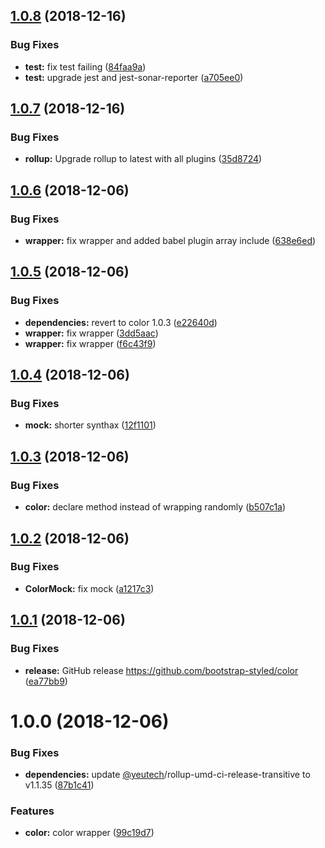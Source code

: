 ## [1.0.8](https://github.com/bootstrap-styled/color/compare/v1.0.7...v1.0.8) (2018-12-16)


### Bug Fixes

* **test:** fix test failing ([84faa9a](https://github.com/bootstrap-styled/color/commit/84faa9a))
* **test:** upgrade jest and jest-sonar-reporter ([a705ee0](https://github.com/bootstrap-styled/color/commit/a705ee0))

## [1.0.7](https://github.com/bootstrap-styled/color/compare/v1.0.6...v1.0.7) (2018-12-16)

### Bug Fixes

* **rollup:** Upgrade rollup to latest with all plugins ([35d8724](https://github.com/bootstrap-styled/color/commit/35d8724))

## [1.0.6](https://github.com/bootstrap-styled/color/compare/v1.0.5...v1.0.6) (2018-12-06)


### Bug Fixes

* **wrapper:** fix wrapper and added babel plugin array include ([638e6ed](https://github.com/bootstrap-styled/color/commit/638e6ed))

## [1.0.5](https://github.com/bootstrap-styled/color/compare/v1.0.4...v1.0.5) (2018-12-06)


### Bug Fixes

* **dependencies:** revert to color 1.0.3 ([e22640d](https://github.com/bootstrap-styled/color/commit/e22640d))
* **wrapper:** fix wrapper ([3dd5aac](https://github.com/bootstrap-styled/color/commit/3dd5aac))
* **wrapper:** fix wrapper ([f6c43f9](https://github.com/bootstrap-styled/color/commit/f6c43f9))

## [1.0.4](https://github.com/bootstrap-styled/color/compare/v1.0.3...v1.0.4) (2018-12-06)


### Bug Fixes

* **mock:** shorter synthax ([12f1101](https://github.com/bootstrap-styled/color/commit/12f1101))

## [1.0.3](https://github.com/bootstrap-styled/color/compare/v1.0.2...v1.0.3) (2018-12-06)


### Bug Fixes

* **color:** declare method instead of wrapping randomly ([b507c1a](https://github.com/bootstrap-styled/color/commit/b507c1a))

## [1.0.2](https://github.com/bootstrap-styled/color/compare/v1.0.1...v1.0.2) (2018-12-06)


### Bug Fixes

* **ColorMock:** fix mock ([a1217c3](https://github.com/bootstrap-styled/color/commit/a1217c3))

## [1.0.1](https://github.com/bootstrap-styled/color/compare/v1.0.0...v1.0.1) (2018-12-06)


### Bug Fixes

* **release:** GitHub release https://github.com/bootstrap-styled/color ([ea77bb9](https://github.com/bootstrap-styled/color/commit/ea77bb9))

# 1.0.0 (2018-12-06)


### Bug Fixes

* **dependencies:** update [@yeutech](https://module.kopaxgroup.com/yeutech)/rollup-umd-ci-release-transitive to v1.1.35 ([87b1c41](https://module.kopaxgroup.com/bootstrap-styled/color/commit/87b1c41))


### Features

* **color:** color wrapper ([99c19d7](https://module.kopaxgroup.com/bootstrap-styled/color/commit/99c19d7))

